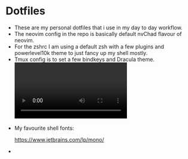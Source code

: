 # Dotfiles

* These are my personal dotfiles that i use in my day to day workflow.
* The neovim config in the repo is basically default nvChad flavour of neovim.
* For the zshrc I am using a default zsh with a few plugins and powerlevel10k theme to just fancy up my shell mostly.
* Tmux config is to set a few bindkeys and Dracula theme.
    <video src="https://github.com/depgod/dotfiles/blob/9aa5ab3c2c563fda674dc8d42967f4f34a473a86/tmux/recording.webm" controls="controls" style="max-width: 730px;">
</video>

* My favourite shell fonts:

    https://www.jetbrains.com/lp/mono/

* 
